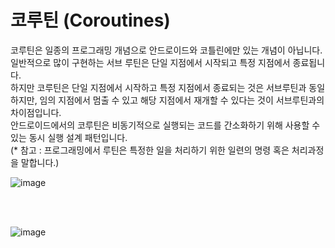 # 코루틴 (Coroutines)
코루틴은 일종의 프로그래밍 개념으로 안드로이드와 코틀린에만 있는 개념이 아닙니다.<br>
일반적으로 많이 구현하는 서브 루틴은 단일 지점에서 시작되고 특정 지점에서 종료됩니다.<br>
하지만 코루틴은 단일 지점에서 시작하고 특정 지점에서 종료되는 것은 서브루틴과 동일하지만, 임의 지점에서 멈출 수 있고 해당 지점에서 재개할 수 있다는 것이 서브루틴과의 차이점입니다.<br>
안드로이드에서의 코루틴은 비동기적으로 실행되는 코드를 간소화하기 위해 사용할 수 있는 동시 실행 설계 패턴입니다.<br>
(* 참고 : 프로그래밍에서 루틴은 특정한 일을 처리하기 위한 일련의 명령 혹은 처리과정을 말합니다.)

![image](https://github.com/sdhong0609/tech-interview-study/assets/78577085/90485713-550c-4013-97e4-a806aa9168ab)

<br>
<br>

![image](https://github.com/sdhong0609/tech-interview-study/assets/78577085/ddd14c65-b6d5-4f28-80cb-225aa4ede6a5)
